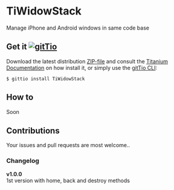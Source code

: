 # TiWidowStack
Manage iPhone and Android windows in same code base

## Get it [![gitTio](http://gitt.io/badge.svg)](http://gitt.io/component/TiWidowStack)
Download the latest distribution [ZIP-file](https://github.com/HazemKhaled/TiWidowStack/releases) and consult the [Titanium Documentation](http://docs.appcelerator.com/titanium/latest/#!/guide/Using_a_Module) on how install it, or simply use the [gitTio CLI](http://gitt.io/cli):

`$ gittio install TiWidowStack`

## How to
Soon

## Contributions
Your issues and pull requests are most welcome..

### Changelog
**v1.0.0**<br>1st version with home, back and destroy methods

